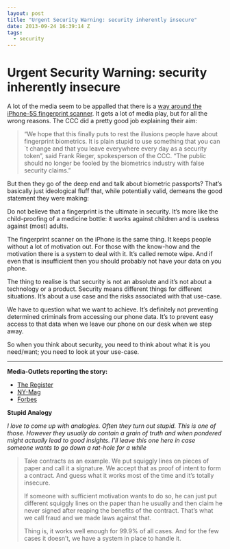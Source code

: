 ```yaml
---
layout: post
title: "Urgent Security Warning: security inherently insecure"
date: 2013-09-24 16:39:14 Z
tags:
  - security
---
```

# Urgent Security Warning: security inherently insecure

A lot of the media seem to be appalled that there is a [way around the iPhone-5S fingerprint scanner](http://www.ccc.de/en/updates/2013/ccc-breaks-apple-touchid). It gets a lot of media play, but for all the wrong reasons. The CCC did a pretty good job explaining their aim:

> “We hope that this finally puts to rest the illusions people have about fingerprint biometrics. It is plain stupid to use something that you can´t change and that you leave everywhere every day as a security token”, said Frank Rieger, spokesperson of the CCC. “The public should no longer be fooled by the biometrics industry with false security claims.”

But then they go of the deep end and talk about biometric passports? That’s basically just ideological fluff that, while potentially valid, demeans the good statement they were making:

Do not believe that a fingerprint is the ultimate in security. It’s more like the child-proofing of a medicine bottle: it works against children and is useless against (most) adults.

The fingerprint scanner on the iPhone is the same thing. It keeps people without a lot of motivation out. For those with the know-how and the motivation there is a system to deal with it. It’s called remote wipe. And if even that is insufficient then you should probably not have your data on you phone.

The thing to realise is that security is not an absolute and it’s not about a technology or a product. Security means different things for different situations. It’s about a use case and the risks associated with that use-case.

We have to question what we want to achieve. It’s definitely not preventing determined criminals from accessing our phone data. It’s to prevent easy access to that data when we leave our phone on our desk when we step away.

So when you think about security, you need to think about what it is you need/want; you need to look at your use-case.

* * *

**Media-Outlets reporting the story:**

*   [The Register](http://www.theregister.co.uk/2013/09/22/iphone_5_touchid_broken_by_chaos_computer_club/)
*   [NY-Mag](http://nymag.com/daily/intelligencer/2013/09/iphone-5s-fingerprint-sensor-already-hacked.html)
*   [Forbes](http://www.forbes.com/sites/markrogowsky/2013/09/22/iphone-fingerprint-scanner-hacked-should-you-care/)

**Stupid Analogy**

_I love to come up with analogies. Often they turn out stupid. This is one of those. However they usually do contain a grain of truth and when pondered might actually lead to good insights. I’ll leave this one here in case someone wants to go down a rat-hole for a while_

> Take contracts as an example. We put squiggly lines on pieces of paper and call it a signature. We accept that as proof of intent to form a contract. And guess what it works most of the time and it’s totally insecure.
> 
> If someone with sufficient motivation wants to do so, he can just put different squiggly lines on the paper than he usually and then claim he never signed after reaping the benefits of the contract. That’s what we call fraud and we made laws against that.
> 
> Thing is, it works well enough for 99.9% of all cases. And for the few cases it doesn’t, we have a system in place to handle it.
